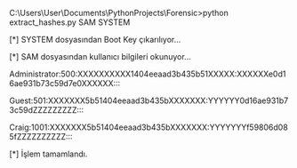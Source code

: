 C:\Users\User\Documents\PythonProjects\Forensic>python extract_hashes.py SAM SYSTEM

[*] SYSTEM dosyasından Boot Key çıkarılıyor...

[*] SAM dosyasından kullanıcı bilgileri okunuyor...

Administrator:500:XXXXXXXXXX1404eeaad3b435b51XXXXX:XXXXXXe0d16ae931b73c59d7e0XXXXXX:::

Guest:501:XXXXXXX5b51404eeaad3b435bXXXXXXX:YYYYYY0d16ae931b73c59dZZZZZZZZZ:::

Craig:1001:XXXXXXX5b51404eeaad3b435bXXXXXXX:YYYYYYYf59806d085fZZZZZZZZZZ:::

[*] İşlem tamamlandı.

